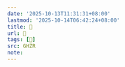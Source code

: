 ```yaml
---
date: '2025-10-13T11:31:31+08:00'
lastmod: '2025-10-14T06:42:24+08:00'
title: 󰩰
url: 󰩰
tags: [𡾟]
src: GHZR
note:
---
```

